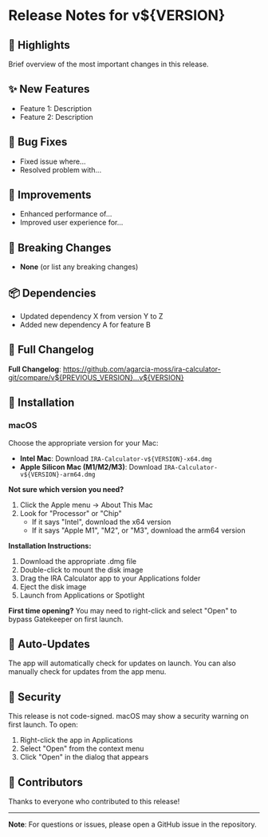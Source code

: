 # Release Notes for v${VERSION}

## 🎉 Highlights

Brief overview of the most important changes in this release.

## ✨ New Features

- Feature 1: Description
- Feature 2: Description

## 🐛 Bug Fixes

- Fixed issue where...
- Resolved problem with...

## 🔧 Improvements

- Enhanced performance of...
- Improved user experience for...

## 🚨 Breaking Changes

- **None** (or list any breaking changes)

## 📦 Dependencies

- Updated dependency X from version Y to Z
- Added new dependency A for feature B

## 📝 Full Changelog

**Full Changelog**: https://github.com/agarcia-moss/ira-calculator-git/compare/v${PREVIOUS_VERSION}...v${VERSION}

## 💾 Installation

### macOS

Choose the appropriate version for your Mac:

- **Intel Mac**: Download `IRA-Calculator-v${VERSION}-x64.dmg`
- **Apple Silicon Mac (M1/M2/M3)**: Download `IRA-Calculator-v${VERSION}-arm64.dmg`

**Not sure which version you need?**
1. Click the Apple menu → About This Mac
2. Look for "Processor" or "Chip"
   - If it says "Intel", download the x64 version
   - If it says "Apple M1", "M2", or "M3", download the arm64 version

**Installation Instructions:**
1. Download the appropriate .dmg file
2. Double-click to mount the disk image
3. Drag the IRA Calculator app to your Applications folder
4. Eject the disk image
5. Launch from Applications or Spotlight

**First time opening?** You may need to right-click and select "Open" to bypass Gatekeeper on first launch.

## 🔄 Auto-Updates

The app will automatically check for updates on launch. You can also manually check for updates from the app menu.

## 🔐 Security

This release is not code-signed. macOS may show a security warning on first launch. To open:
1. Right-click the app in Applications
2. Select "Open" from the context menu
3. Click "Open" in the dialog that appears

## 🙏 Contributors

Thanks to everyone who contributed to this release!

---

**Note**: For questions or issues, please open a GitHub issue in the repository.
